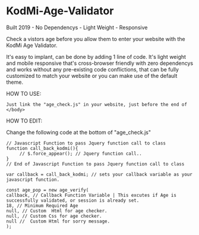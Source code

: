 # KodMi-Age-Validator


Built 2019 - No Dependencys - Light Weight - Responsive

Check a vistors age before you allow them to enter your website with the KodMi Age Validator.

It's easy to implant, can be done by adding 1 line of code. It's light weight and mobile responsive that's cross-browser friendly with zero dependencys and works without any pre-existing code conflictions, that can be fully customized to match your website or you can make use of the default theme.

HOW TO USE:
```
Just link the "age_check.js" in your website, just before the end of </body>
```
HOW TO EDIT:

Change the following code at the bottom of "age_check.js"
```
// Javascript Function to pass Jquery function call to class
function call_back_kodmi(){
	 // $.force_appear(); // Jquery function call..
}
// End of Javascript Function to pass Jquery function call to class

var callback = call_back_kodmi; // sets your callback variable as your javascript function.

const age_pop = new age_verify(
callback, // Callback Function Variable | This excutes if Age is successfully validated, or session is already set.
18, // Minimum Required Age
null, // Custom  Html for age checker.
null, // Custom Css for age checker.
null //  Custom Html for sorry message.
);
```
 
